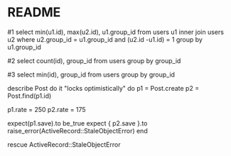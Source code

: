 # README
#1
select min(u1.id), max(u2.id), u1.group_id 
from users u1 inner join users u2
where u2.group_id = u1.group_id
and (u2.id -u1.id) = 1
group by u1.group_id

#2
select count(id), group_id 
from users
group by group_id

#3
select min(id), group_id 
from users
group by group_id





describe Post do
it "locks optimistically" do
p1 = Post.create
p2 = Post.find(p1.id)

p1.rate = 250
p2.rate = 175

expect(p1.save).to be_true
expect { p2.save }.to raise_error(ActiveRecord::StaleObjectError)
end

rescue ActiveRecord::StaleObjectError
